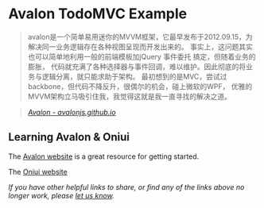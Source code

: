 # Avalon TodoMVC Example

> avalon是一个简单易用迷你的MVVM框架，它最早发布于2012.09.15，为解决同一业务逻辑存在各种视图呈现而开发出来的。 事实上，这问题其实也可以简单地利用一般的前端模板加jQuery 事件委托 搞定，但随着业务的膨胀， 代码就充满了各种选择器与事件回调，难以维护。因此彻底的将业务与逻辑分离，就只能求助于架构。 最初想到的是MVC，尝试过backbone，但代码不降反升，很偶尔的机会，碰上微软的WPF， 优雅的MVVM架构立马吸引住我，我觉得这就是我一直寻找的解决之道。

> _[Avalon - avalonjs.github.io](http://avalonjs.github.io/)_


## Learning Avalon & Oniui

The [Avalon website](http://avalonjs.github.io/) is a great resource for getting started.

The [Oniui website](http://ued.qunar.com/oniui/home.htm)


_If you have other helpful links to share, or find any of the links above no longer work, please [let us know](https://github.com/tastejs/todomvc/issues)._

